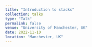 ```yaml
---
title: "Introduction to stacks"
collection: talks
type: "Talk"
permalink: false
venue: "University of Manchester, UK"
date: 2022-11-10
location: "Manchester, UK"
---
```


